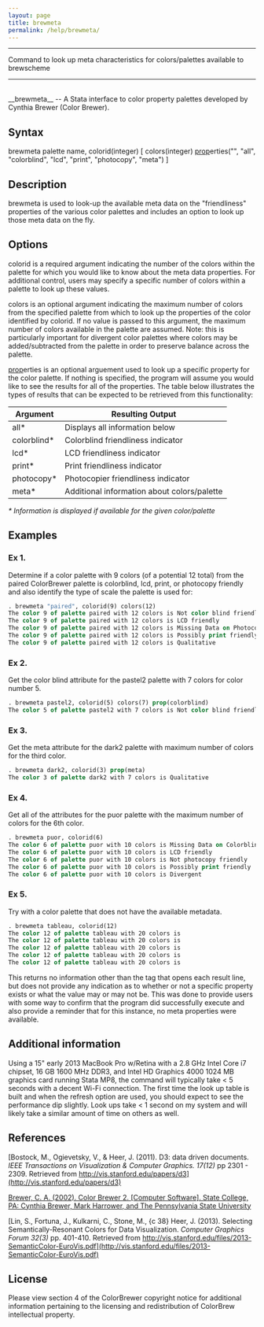 ```yaml
---
layout: page
title: brewmeta
permalink: /help/brewmeta/
---
```



<hr>
Command to look up meta characteristics for colors/palettes available to brewscheme
<hr>

<br> 
__brewmeta__ -- A Stata interface to color property palettes developed by Cynthia Brewer (Color Brewer).
 
## Syntax
 
brewmeta palette name, colorid(integer) [ colors(integer) <u>prop</u>erties("", "all", "colorblind", "lcd", "print", "photocopy", "meta") ]
 
## Description
 
brewmeta is used to look-up the available meta data on the "friendliness" properties of the various color palettes and includes an option to look up those meta data on the fly.
 
## Options
 
colorid is a required argument indicating the number of the colors within the palette for which you would like to know about the meta data properties. For additional control, users may specify a specific number of colors within a palette to look up these values.
 
colors is an optional argument indicating the maximum number of colors from the specified palette from which to look up the properties of the color identified by colorid. If no value is passed to this argument, the maximum number of colors available in the palette are assumed. Note: this is particularly important for divergent color palettes where colors may be added/subtracted from the palette in order to preserve balance across the palette.
 
<u>prop</u>erties is an optional arguement used to look up a specific property for the color palette.  If nothing is specified, the program will assume you would like to see the results for all of the properties. The table below illustrates the types of results that can be expected to be retrieved from this functionality:
 
<table style="width:100%">
<th style="border-top: 1px solid black; border-bottom: 1px solid black">Argument</th><th style="border-top: 1px solid black; border-bottom: 1px solid black">Resulting Output</th>
<tr><td>all*</td><td>Displays all information below</td></tr>
<tr><td>colorblind*</td><td>Colorblind friendliness indicator</td></tr>
<tr><td>lcd*</td><td>LCD friendliness indicator</td></tr>
<tr><td>print*</td><td>Print friendliness indicator</td></tr>
<tr><td>photocopy*</td><td>Photocopier friendliness indicator</td></tr>
<tr><td style="border-bottom: 1px solid black">meta*</td><td style="border-bottom: 1px solid black">Additional information about colors/palette</td></tr>
</table>
<em>* Information is displayed if available for the given color/palette</em>
 
## Examples

### Ex 1. 
Determine if a color palette with 9 colors (of a potential 12 total) from the paired ColorBrewer palette is colorblind, lcd, print, or photocopy friendly and also identify the type of scale the palette is used for:

```Stata 
. brewmeta "paired", colorid(9) colors(12)
The color 9 of palette paired with 12 colors is Not color blind friendly
The color 9 of palette paired with 12 colors is LCD friendly
The color 9 of palette paired with 12 colors is Missing Data on Photocopier Friendliness
The color 9 of palette paired with 12 colors is Possibly print friendly
The color 9 of palette paired with 12 colors is Qualitative
```

### Ex 2.
Get the color blind attribute for the pastel2 palette with 7 colors for color number 5.

```Stata
. brewmeta pastel2, colorid(5) colors(7) prop(colorblind)
The color 5 of palette pastel2 with 7 colors is Not color blind friendly
```

### Ex 3.
Get the meta attribute for the dark2 palette with maximum number of colors for the third color.

```Stata
. brewmeta dark2, colorid(3) prop(meta)
The color 3 of palette dark2 with 7 colors is Qualitative
```


### Ex 4.
Get all of the attributes for the puor palette with the maximum number of colors for the 6th color.

```Stata
. brewmeta puor, colorid(6)
The color 6 of palette puor with 10 colors is Missing Data on Colorblind Friendliness
The color 6 of palette puor with 10 colors is LCD friendly
The color 6 of palette puor with 10 colors is Not photocopy friendly
The color 6 of palette puor with 10 colors is Possibly print friendly
The color 6 of palette puor with 10 colors is Divergent
```

### Ex 5.
Try with a color palette that does not have the available metadata.

```Stata
. brewmeta tableau, colorid(12)
The color 12 of palette tableau with 20 colors is 
The color 12 of palette tableau with 20 colors is 
The color 12 of palette tableau with 20 colors is 
The color 12 of palette tableau with 20 colors is 
The color 12 of palette tableau with 20 colors is 
```

This returns no information other than the tag that opens each result line, but does not provide any indication as to whether or not a specific property exists or what the value may or may not be.  This was done to provide users with some way to confirm that the program did successfully execute and also provide a reminder that for this instance, no meta properties were available.


## Additional information 

Using a 15" early 2013 MacBook Pro w/Retina with a 2.8 GHz Intel Core i7 chipset, 16 GB 1600 MHz DDR3, and Intel HD Graphics 4000 1024 MB graphics card running Stata MP8, the command will typically take < 5 seconds with a decent Wi-Fi connection.  The first time the look up table is built and when the refresh option are used, you should expect to see the performance dip slightly.  Look ups take < 1 second on my system and will likely take a similar amount of time on others as well.
 
## References
[Bostock, M., Ogievetsky, V., & Heer, J. (2011).  D3: data driven documents. *IEEE Transactions on Visualization & Computer Graphics. 17(12)* pp 2301 - 2309. Retrieved from http://vis.stanford.edu/papers/d3](http://vis.stanford.edu/papers/d3)  

[Brewer, C. A. (2002). Color Brewer 2. [Computer Software]. State College, PA: Cynthia Brewer, Mark Harrower, and The Pennsylvania State University](http://www.ColorBrewer2.org)

[Lin, S., Fortuna, J., Kulkarni, C., Stone, M., {c 38} Heer, J. (2013). Selecting Semantically-Resonant Colors for Data Visualization. *Computer Graphics Forum 32(3)* pp. 401-410.  Retrieved from http://vis.stanford.edu/files/2013-SemanticColor-EuroVis.pdf](http://vis.stanford.edu/files/2013-SemanticColor-EuroVis.pdf)
 
## License
Please view  section 4 of the ColorBrewer copyright notice for additional information pertaining to the licensing and redistribution of ColorBrew intellectual property.
 
